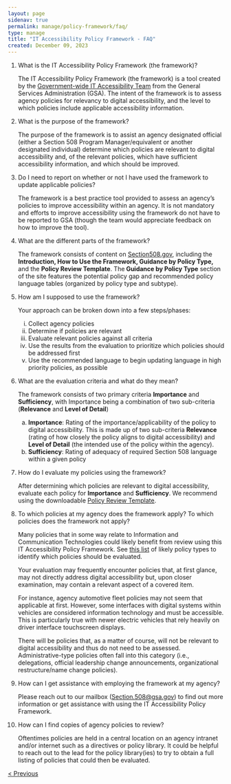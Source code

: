 ```yaml
---
layout: page
sidenav: true
permalink: manage/policy-framework/faq/
type: manage
title: "IT Accessibility Policy Framework - FAQ"
created: December 09, 2023
---
```


<ol id="faq-list">
  <li>What is the IT Accessibility Policy Framework (the framework)?
  <p>
    The IT Accessibility Policy Framework (the framework) is a tool created by the <a href="https://www.section508.gov/about-us/">Government-wide IT Accessibility Team</a> from the General Services Administration (GSA). The intent of the framework is to assess agency policies for relevancy to digital accessibility, and the level to which policies include applicable accessibility information.
  </p>
  </li>
  <li>What is the purpose of the framework?
  <p>
    The purpose of the framework is to assist an agency designated official (either a Section 508 Program Manager/equivalent or another designated individual) determine which policies are relevant to digital accessibility and, of the relevant policies, which have sufficient accessibility information, and which should be improved.
  </p>
  </li>
  <li>Do I need to report on whether or not I have used the framework to update applicable policies?
  <p>
    The framework is a best practice tool provided to assess an agency’s policies to improve accessibility within an agency. It is not mandatory and efforts to improve accessibility using the framework do not have to be reported to GSA (though the team would appreciate feedback on how to improve the tool).
  </p>
  </li>
  <li>What are the different parts of the framework?
  <p>
    The framework consists of content on <a href="https://www.section508.gov/">Section508.gov</a>, including the <b>Introduction, How to Use the Framework, Guidance by Policy Type,</b> and the <b>Policy Review Template</b>. The<b> Guidance by Policy Type</b> section of the site features the potential policy gap and recommended policy language tables (organized by policy type and subtype).
  </p>
  </li>
  <li>How am I supposed to use the framework?
  <p>
    Your approach can be broken down into a few steps/phases:
    <ol type="i">
      <li>Collect agency policies</li>
      <li>Determine if policies are relevant</li>
      <li>Evaluate relevant policies against all criteria</li>
      <li>Use the results from the evaluation to prioritize which policies should be addressed first</li>
      <li>Use the recommended language to begin updating language in high priority policies, as possible</li>
    </ol>
  </p>
  </li>
  <li>What are the evaluation criteria and what do they mean?
  <p>
    The framework consists of two primary criteria <b>Importance</b> and <b>Sufficiency</b>, with Importance being a combination of two sub-criteria (<b>Relevance</b> and <b>Level of Detail</b>)
    <ol type="a">
      <li><b>Importance</b>: Rating of the importance/applicability of the policy to digital accessibility. This is made up of two sub-criteria <b>Relevance</b> (rating of how closely the policy aligns to digital accessibility) and <b>Level of Detail</b> (the intended use of the policy within the agency).</li>
      <li><b>Sufficiency</b>: Rating of adequacy of required Section 508 language within a given policy</li>
    </ol>
  </p>
  </li>
  <li>How do I evaluate my policies using the framework?
  <p>
  After determining which policies are relevant to digital accessibility, evaluate  each policy for <b>Importance</b> and <b>Sufficiency</b>. We recommend using the downloadable <a href="https://assets.section508.gov/files/Policy+Review+Template.xlsx" download="Policy Review Template.xlsx">Policy Review Template</a>.
  </p>
  </li>
  <li>To which policies at my agency does the framework apply? To which policies does the framework not apply?
  <p>
  Many policies that in some way relate to Information and Communication Technologies could likely benefit from review using this IT Accessibility Policy Framework. See <a href="{{site.baseurl}}/manage/policy-framework/how-to-use-the-framework/how-to-identify-policies/#policytype-list">this list</a> of likely policy types to identify which policies should be evaluated.
  </p>
  <p>
  Your evaluation may frequently encounter policies that, at first glance, may not directly address digital accessibility but, upon closer examination, may contain a relevant aspect of a covered item.
  </p>
  <p>
  For instance, agency automotive fleet policies may not seem that applicable at first. However, some interfaces with digital systems within vehicles are considered information technology and must be accessible. This is particularly true with newer electric vehicles that rely heavily on driver interface touchscreen displays.
  </p>
  <p>
  There will be policies that, as a matter of course, will not be relevant to digital accessibility and thus do not need to be assessed. Administrative-type policies often fall into this category (i.e., delegations, official leadership change announcements, organizational restructure/name change policies).
  </p>
  </li>
  <li>How can I get assistance with employing the framework at my agency?
  <p>
  Please reach out to our mailbox (<a href="mailto:section.508@gsa.gov">Section.508@gsa.gov</a>) to find out more information or get assistance with using the IT Accessibility Policy Framework.
  </p>
  </li>
  <li>How can I find copies of agency policies to review?
  <p>
  Oftentimes policies are held in a central location on an agency intranet and/or internet  such as a directives or policy library. It could be helpful to reach out to the lead for the policy library(ies) to try to obtain a full listing of policies that could then be evaluated.
  </p>
  </li>
</ol>

<div>
<div id="prev-next-section" style="justify-content: space-around;">
    <a class="prev-page" title="Go to previous page" 
      href="{{site.baseurl}}/manage/policy-framework/resources-and-references/list-of-acronyms/"> < Previous</a>
    <a class="prev-page" style="display:none;" title="Go to next page"> 
      Next >
    </a>
</div>
</div>

